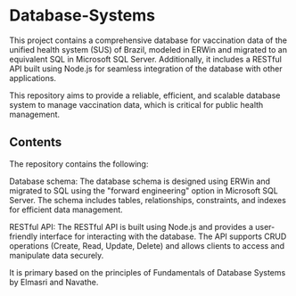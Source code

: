 # Database-Systems

This project contains a comprehensive database for vaccination data of the unified health system (SUS) of Brazil, modeled in ERWin and migrated to an equivalent SQL in Microsoft SQL Server. 
Additionally, it includes a RESTful API built using Node.js for seamless integration of the database with other applications.

This repository aims to provide a reliable, efficient, and scalable database system to manage vaccination data, which is critical for public health management.

## Contents
The repository contains the following:

Database schema: The database schema is designed using ERWin and migrated to SQL using the "forward engineering" option in Microsoft SQL Server. The schema includes tables, relationships, constraints, and indexes for efficient data management.

RESTful API: The RESTful API is built using Node.js and provides a user-friendly interface for interacting with the database. The API supports CRUD operations (Create, Read, Update, Delete) and allows clients to access and manipulate data securely.

It is primary based on the principles of Fundamentals of Database Systems by Elmasri and Navathe.